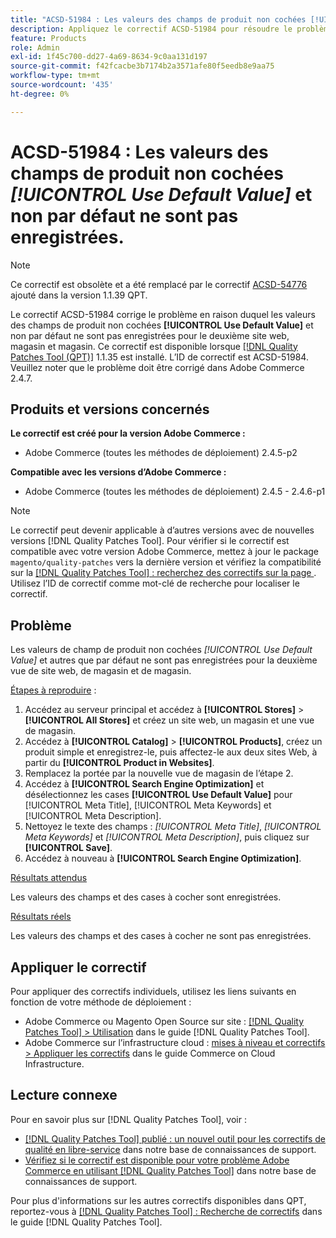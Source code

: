 ```yaml
---
title: "ACSD-51984 : Les valeurs des champs de produit non cochées [!UICONTROL Use Default Value] et non par défaut ne sont pas enregistrées pour le deuxième site web, magasin et vue de magasin"
description: Appliquez le correctif ACSD-51984 pour résoudre le problème Adobe Commerce en raison duquel les valeurs des champs de produit non cochées [!UICONTROL Use Default Value] et non par défaut ne sont pas enregistrées pour le deuxième site web, magasin et magasin.
feature: Products
role: Admin
exl-id: 1f45c700-dd27-4a69-8634-9c0aa131d197
source-git-commit: f42fcacbe3b7174b2a3571afe80f5eedb8e9aa75
workflow-type: tm+mt
source-wordcount: '435'
ht-degree: 0%

---
```


# ACSD-51984 : Les valeurs des champs de produit non cochées *[!UICONTROL Use Default Value]* et non par défaut ne sont pas enregistrées.

>[!NOTE]
>
>Ce correctif est obsolète et a été remplacé par le correctif [ACSD-54776](/help/support-tools/patches-available-in-qpt-tool/v1-1-39/acsd-54776-unchecked-used-default-value-and-non-default-product-field-values-are-not-saved.md) ajouté dans la version 1.1.39 QPT.

Le correctif ACSD-51984 corrige le problème en raison duquel les valeurs des champs de produit non cochées **[!UICONTROL Use Default Value]** et non par défaut ne sont pas enregistrées pour le deuxième site web, magasin et magasin. Ce correctif est disponible lorsque [[!DNL Quality Patches Tool (QPT)]](/help/announcements/adobe-commerce-announcements/magento-quality-patches-released-new-tool-to-self-serve-quality-patches.md) 1.1.35 est installé. L’ID de correctif est ACSD-51984. Veuillez noter que le problème doit être corrigé dans Adobe Commerce 2.4.7.

## Produits et versions concernés

**Le correctif est créé pour la version Adobe Commerce :**

* Adobe Commerce (toutes les méthodes de déploiement) 2.4.5-p2

**Compatible avec les versions d’Adobe Commerce :**

* Adobe Commerce (toutes les méthodes de déploiement) 2.4.5 - 2.4.6-p1

>[!NOTE]
>
>Le correctif peut devenir applicable à d’autres versions avec de nouvelles versions [!DNL Quality Patches Tool]. Pour vérifier si le correctif est compatible avec votre version Adobe Commerce, mettez à jour le package `magento/quality-patches` vers la dernière version et vérifiez la compatibilité sur la [[!DNL Quality Patches Tool] : recherchez des correctifs sur la page ](https://experienceleague.adobe.com/tools/commerce-quality-patches/index.html). Utilisez l’ID de correctif comme mot-clé de recherche pour localiser le correctif.

## Problème

Les valeurs de champ de produit non cochées *[!UICONTROL Use Default Value]* et autres que par défaut ne sont pas enregistrées pour la deuxième vue de site web, de magasin et de magasin.

<u>Étapes à reproduire</u> :

1. Accédez au serveur principal et accédez à **[!UICONTROL Stores]** > **[!UICONTROL All Stores]** et créez un site web, un magasin et une vue de magasin.
1. Accédez à **[!UICONTROL Catalog]** > **[!UICONTROL Products]**, créez un produit simple et enregistrez-le, puis affectez-le aux deux sites Web, à partir du **[!UICONTROL Product in Websites]**.
1. Remplacez la portée par la nouvelle vue de magasin de l’étape 2.
1. Accédez à **[!UICONTROL Search Engine Optimization]** et désélectionnez les cases **[!UICONTROL Use Default Value]** pour [!UICONTROL Meta Title], [!UICONTROL Meta Keywords] et [!UICONTROL Meta Description].
1. Nettoyez le texte des champs : *[!UICONTROL Meta Title]*, *[!UICONTROL Meta Keywords]* et *[!UICONTROL Meta Description]*, puis cliquez sur **[!UICONTROL Save]**.
1. Accédez à nouveau à **[!UICONTROL Search Engine Optimization]**.

<u>Résultats attendus</u>

Les valeurs des champs et des cases à cocher sont enregistrées.

<u>Résultats réels</u>

Les valeurs des champs et des cases à cocher ne sont pas enregistrées.

## Appliquer le correctif

Pour appliquer des correctifs individuels, utilisez les liens suivants en fonction de votre méthode de déploiement :

* Adobe Commerce ou Magento Open Source sur site : [[!DNL Quality Patches Tool] > Utilisation](<https://experienceleague.adobe.com/docs/commerce-operations/tools/quality-patches-tool/usage.html>) dans le guide [!DNL Quality Patches Tool].
* Adobe Commerce sur l’infrastructure cloud : [mises à niveau et correctifs > Appliquer les correctifs](https://experienceleague.adobe.com/docs/commerce-cloud-service/user-guide/develop/upgrade/apply-patches.html) dans le guide Commerce on Cloud Infrastructure.

## Lecture connexe

Pour en savoir plus sur [!DNL Quality Patches Tool], voir :

* [[!DNL Quality Patches Tool] publié : un nouvel outil pour les correctifs de qualité en libre-service](/help/announcements/adobe-commerce-announcements/magento-quality-patches-released-new-tool-to-self-serve-quality-patches.md) dans notre base de connaissances de support.
* [Vérifiez si le correctif est disponible pour votre problème Adobe Commerce en utilisant  [!DNL Quality Patches Tool]](/help/support-tools/patches-available-in-qpt-tool/check-patch-for-magento-issue-with-magento-quality-patches.md) dans notre base de connaissances de support.

Pour plus d&#39;informations sur les autres correctifs disponibles dans QPT, reportez-vous à [[!DNL Quality Patches Tool] : Recherche de correctifs](<https://experienceleague.adobe.com/tools/commerce-quality-patches/index.html>) dans le guide [!DNL Quality Patches Tool].